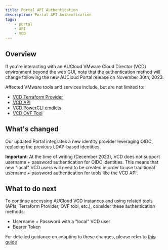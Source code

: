 ```yaml
---
title: Portal API Authentication
description: Portal API Authentication
tags:
    - portal
    - API
    - VCD
---
```


## Overview

If you're interacting with an AUCloud VMware Cloud Director (VCD) environment beyond the web GUI, note that the authentication method will change following the new AUCloud Portal release on November 30th, 2023.

Affected VMware tools and services include, but are not limited to:

- [VCD Terraform Provider](https://registry.terraform.io/providers/vmware/vcd/latest/docs)
- [VCD API](https://docs.vmware.com/en/VMware-Cloud-Director/index.html)
- [VCD PowerCLI cmdlets](https://developer.vmware.com/docs/powercli/latest/products/vmwareclouddirector/)
- [VCD OVF Tool](https://docs.vmware.com/en/VMware-Cloud-Director/10.5/VMware-Cloud-Director-Install-Configure-Upgrade-Guide/GUID-2B34775B-7C96-44F2-A9A3-D6A9D3B0CAD2.html)

## What's changed

Our updated Portal integrates a new identity provider leveraging OIDC, replacing the previous LDAP-based identities.

**Important**: At the time of writing (December 2023), VCD does not support username + password authentication for OIDC identities. This means that new "local" VCD users will need to be created in order to use traditional username + password authentication for tools like the VCD API.

## What to do next

To continue accessing AUCloud VCD instances and using related tools (APIs, Terraform Provider, OVF tool, etc.), consider these authentication methods:

- Username + Password with a "local" VCD user
- Bearer Token

For detailed guidance on adapting to these changes, please refer to [this guide](../../../Platform_Services/Compute/using-the-api-new/authentication_methods)